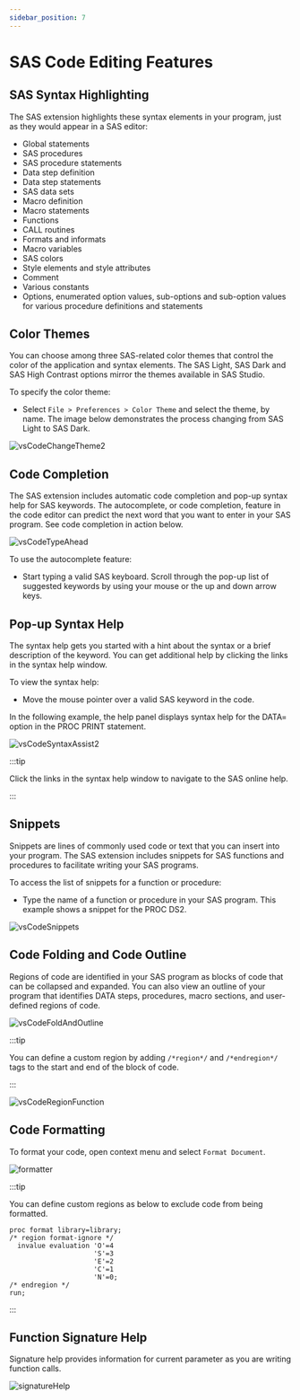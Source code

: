 ```yaml
---
sidebar_position: 7
---
```


# SAS Code Editing Features

## SAS Syntax Highlighting

The SAS extension highlights these syntax elements in your program, just as they would appear in a SAS editor:

- Global statements
- SAS procedures
- SAS procedure statements
- Data step definition
- Data step statements
- SAS data sets
- Macro definition
- Macro statements
- Functions
- CALL routines
- Formats and informats
- Macro variables
- SAS colors
- Style elements and style attributes
- Comment
- Various constants
- Options, enumerated option values, sub-options and sub-option values for various procedure definitions and statements

## Color Themes

You can choose among three SAS-related color themes that control the color of the application and syntax elements. The SAS Light, SAS Dark and SAS High Contrast options mirror the themes available in SAS Studio.

To specify the color theme:

- Select `File > Preferences > Color Theme` and select the theme, by name. The image below demonstrates the process changing from SAS Light to SAS Dark.

![vsCodeChangeTheme2](/images/vsCodeChangeTheme2.gif)

## Code Completion

The SAS extension includes automatic code completion and pop-up syntax help for SAS keywords. The autocomplete, or code completion, feature in the code editor can predict the next word that you want to enter in your SAS program. See code completion in action below.

![vsCodeTypeAhead](/images/vsCodeTypeAhead.gif)

To use the autocomplete feature:

- Start typing a valid SAS keyboard. Scroll through the pop-up list of suggested keywords by using your mouse or the up and down arrow keys.

## Pop-up Syntax Help

The syntax help gets you started with a hint about the syntax or a brief description of the keyword. You can get additional help by clicking the links in the syntax help window.

To view the syntax help:

- Move the mouse pointer over a valid SAS keyword in the code.

In the following example, the help panel displays syntax help for the DATA= option in the PROC PRINT statement.

![vsCodeSyntaxAssist2](/images/vsCodeSyntaxAssist2.gif)

:::tip

Click the links in the syntax help window to navigate to the SAS online help.

:::

## Snippets

Snippets are lines of commonly used code or text that you can insert into your program. The SAS extension includes snippets for SAS functions and procedures to facilitate writing your SAS programs.

To access the list of snippets for a function or procedure:

- Type the name of a function or procedure in your SAS program. This example shows a snippet for the PROC DS2.

![vsCodeSnippets](/images/vsCodeSnippets.gif)

## Code Folding and Code Outline

Regions of code are identified in your SAS program as blocks of code that can be collapsed and expanded. You can also view an outline of your program that identifies DATA steps, procedures, macro sections, and user-defined regions of code.

![vsCodeFoldAndOutline](/images/vsCodeFoldAndOutline.gif)

:::tip

You can define a custom region by adding `/*region*/` and `/*endregion*/` tags to the start and end of the block of code.

:::

![vsCodeRegionFunction](/images/vsCodeRegionFunction.gif)

## Code Formatting

To format your code, open context menu and select `Format Document`.

![formatter](/images/formatter.gif)

:::tip

You can define custom regions as below to exclude code from being formatted.

```sas
proc format library=library;
/* region format-ignore */
  invalue evaluation 'O'=4
                     'S'=3
                     'E'=2
                     'C'=1
                     'N'=0;
/* endregion */
run;
```

:::

## Function Signature Help

Signature help provides information for current parameter as you are writing function calls.

![signatureHelp](/images/signatureHelp.gif)
